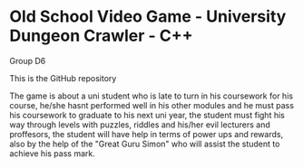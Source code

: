 # Old School Video Game - University Dungeon Crawler - C++
Group D6

This is the GitHub repository

The game is about a uni student who is late to turn in his coursework for his course, he/she hasnt performed well in his other modules and he must pass his coursework to graduate to his next uni year, the student must fight his way through levels with puzzles, riddles and his/her evil lecturers and proffesors, the student will have help in terms of power ups and rewards, also by the help of the "Great Guru Simon" who will assist the student to achieve his pass mark.
